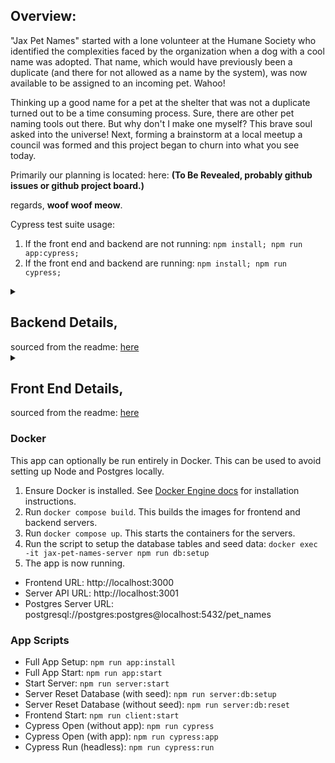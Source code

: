 ## Overview:
"Jax Pet Names" started with a lone volunteer at the Humane Society who identified the complexities faced by the organization when a dog with a cool name was adopted. That name, which would have previously been a duplicate (and there for not allowed as a name by the system), was now available to be assigned to an incoming pet. Wahoo!

Thinking up a good name for a pet at the shelter that was not a duplicate turned out to be a time consuming process. Sure, there are other pet naming tools out there. But why don't I make one myself? This brave soul asked into the universe! Next, forming a brainstorm at a local meetup a council was formed and this project began to churn into what you see today.

Primarily our planning is located: here: **(To Be Revealed, probably github issues or github project board.)**

regards, **woof woof meow**.

Cypress test suite usage:

1. If the front end and backend are not running:
`npm install; npm run app:cypress;`
2. If the front end and backend are running:
`npm install; npm run cypress;`

<details>
    <summary>
        <h2>Backend Details,</h2> sourced from the readme:
          <a href="https://github.com/JaxTurboNerd/Jax-Pet-Names/tree/main/server"> here </a>
    </summary>

# Pet Names Server

### Requirements
- Node.js (18.15.0 or higher)
- Postgres (14.7 or higher)

### Local Setup
**Note**: Skip this section if running docker compose on the entire app.

1. Clone project: `git clone git@github.com:JaxTurboNerd/Jax-Pet-Names.git`
2. Navigate into server folder: `cd Jax-Pet-Names/server`
3. Add .env file for your database URLs. Set variables:
  - `DB_URL`: Connection URL to postgres server **including database**. (Example: `postgresql://username:password@host:port/database`)
  - `DB_SETUP_URL`: URL to postgres server only. (Example: `postgresql://username:password@host:port`)
4. Install dependencies: `npm install`
5. Install `knex` globally: `npm install knex -g`
6. Setup database with tables and test data: `npm run db:setup`
7. Start the server: `node index.js`

### Docker (Database only)
**Note**: Skip this section if running docker compose on the entire app.

To avoid configuring Postgres locally, you can setup a Postgres container with Docker.
1. Ensure Docker is installed. See [Docker Engine docs](https://docs.docker.com/engine/install/) for installation instructions.
2. Close any current Postgres processes. MacOS: `brew services stop postgresql`, Ubuntu/Debian: `sudo systemctl stop postgresql`
3. Configure .env file for your database URLs. Set the URLs to these values:
  - `DB_URL`: `postgresql://postgres:postgres@localhost:5432/pet_names`
  - `DB_SETUP_URL`: `postgresql://postgres:postgres@localhost:5432`
4. Run command to setup Postgres container: `sudo docker run -p 5432:5432 --name jax-pet-names-pg -e POSTGRES_PASSWORD=postgres -d postgres`

### Database Scripts
- Create Database: `npm run db:create`
- Drop Database: `npm run db:drop`
- Migrate Database: `npm run db:migrate`
- Seed Database: `npm run db:seed`
- Reset Database (without seed): `npm run db:reset`
- Reset Database (with seed): `npm run db:setup`
- Production Database Setup: `npm run db:production:setup`

### Current APIs
- `GET /names`
- `POST /names`
- `GET /names/:id`
- `PUT /names/:id`
- `DELETE /names/:id`

</details>


<details>
    <summary>
        <h2>Front End Details,</h2> sourced from the readme:
          <a href="https://github.com/JaxTurboNerd/Jax-Pet-Names/tree/main/client"> here </a>
    </summary>

# Pet Names Web App

This web app will allow the user to simply click a button and a randomly generated pet name will show. The user can chose between a male or female name.

## Requirements

- Node.js
- React

### Local Setup
**Note**: Skip this section if running docker compose on the entire app.

1. Clone project: `git clone git@github.com:JaxTurboNerd/Jax-Pet-Names.git`
2. Navigate into folder: `cd Jax-Pet-Names/client`
3. Add `.env` file with `REACT_APP_HOST` set to your host URL. This will be `http://localhost:3001` when using the local backend server.
4. Install dependencies: `npm install`
6. Start just front end: `npm run start`
7. Usually you need the backend running locally along with the front end. To start both at the same time, navigate to the root folder (`cd ..`) and run: `npm run app:start`


</details>

### Docker
This app can optionally be run entirely in Docker. This can be used to avoid setting up Node and Postgres locally.

1. Ensure Docker is installed. See [Docker Engine docs](https://docs.docker.com/engine/install/) for installation instructions.
2. Run `docker compose build`. This builds the images for frontend and backend servers.
3. Run `docker compose up`. This starts the containers for the servers.
4. Run the script to setup the database tables and seed data: `docker exec -it jax-pet-names-server npm run db:setup`
5. The app is now running.
  - Frontend URL: http://localhost:3000
  - Server API URL: http://localhost:3001
  - Postgres Server URL: postgresql://postgres:postgres@localhost:5432/pet_names

### App Scripts
- Full App Setup: `npm run app:install`
- Full App Start: `npm run app:start`
- Start Server: `npm run server:start`
- Server Reset Database (with seed): `npm run server:db:setup`
- Server Reset Database (without seed): `npm run server:db:reset`
- Frontend Start: `npm run client:start`
- Cypress Open (without app): `npm run cypress`
- Cypress Open (with app): `npm run cypress:app`
- Cypress Run (headless): `npm run cypress:run`
